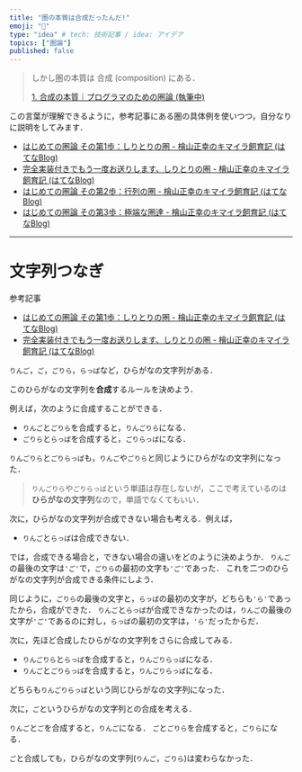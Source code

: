 ```yaml
---
title: "圏の本質は合成だったんだ!"
emoji: "🙌"
type: "idea" # tech: 技術記事 / idea: アイデア
topics: ["圏論"]
published: false
---
```


> しかし圏の本質は 合成 (composition) にある．
> 
> [1. 合成の本質｜プログラマのための圏論 (執筆中)](https://zenn.dev/taketo1024/books/850b20937af93b/viewer)

この言葉が理解できるように，参考記事にある圏の具体例を使いつつ，自分なりに説明をしてみます．

* [はじめての圏論 その第1歩：しりとりの圏 - 檜山正幸のキマイラ飼育記 (はてなBlog)](https://m-hiyama.hatenablog.com/entry/20060821/1156120185)
* [完全実装付きでもう一度お送りします、しりとりの圏 - 檜山正幸のキマイラ飼育記 (はてなBlog)](https://m-hiyama.hatenablog.com/entry/20090424/1240552575)
* [はじめての圏論 その第2歩：行列の圏 - 檜山正幸のキマイラ飼育記 (はてなBlog)](https://m-hiyama.hatenablog.com/entry/20060822/1156213781)
* [はじめての圏論 その第3歩：極端な圏達 - 檜山正幸のキマイラ飼育記 (はてなBlog)](https://m-hiyama.hatenablog.com/entry/20060823/1156300345)

---

# 文字列つなぎ

参考記事
* [はじめての圏論 その第1歩：しりとりの圏 - 檜山正幸のキマイラ飼育記 (はてなBlog)](https://m-hiyama.hatenablog.com/entry/20060821/1156120185)
* [完全実装付きでもう一度お送りします、しりとりの圏 - 檜山正幸のキマイラ飼育記 (はてなBlog)](https://m-hiyama.hatenablog.com/entry/20090424/1240552575)

`りんご`，`ご`，`ごりら`，`らっぱ`など，ひらがなの文字列がある．

このひらがなの文字列を**合成**するルールを決めよう．

例えば，次のように合成することができる．

* `りんご`と`ごりら`を合成すると，`りんごりら`になる．
* `ごりら`と`らっぱ`を合成すると，`ごりらっぱ`になる．

`りんごりら`と`ごりらっぱ`も，`りんご`や`ごりら`と同じようにひらがなの文字列になった．
> `りんごりら`や`ごりらっぱ`という単語は存在しないが，ここで考えているのは**ひらがなの文字列**なので，単語でなくてもいい．

次に，ひらがなの文字列が合成できない場合も考える．例えば，

* `りんご`と`らっぱ`は合成できない．

では，合成できる場合と，できない場合の違いをどのように決めようか．
`りんご`の最後の文字は`'ご'`で，`ごりら`の最初の文字も`'ご'`であった．
これを二つのひらがなの文字列が合成できる条件にしよう．

同じように，`ごりら`の最後の文字と，`らっぱ`の最初の文字が，どちらも`'ら'`であったから，合成ができた．
`りんご`と`らっぱ`が合成できなかったのは，`りんご`の最後の文字が`'ご'`であるのに対し，`らっぱ`の最初の文字は，`'ら'`だったからだ．

次に，先ほど合成したひらがなの文字列をさらに合成してみる．

* `りんごりら`と`らっぱ`を合成すると，`りんごりらっぱ`になる．
* `りんご`と`ごりらっぱ`を合成すると，`りんごりらっぱ`になる．

どちらも`りんごりらっぱ`という同じひらがなの文字列になった．

次に，`ご`というひらがなの文字列との合成を考える．

`りんご`と`ご`を合成すると，`りんご`になる．
`ご`と`ごりら`を合成すると，`ごりら`になる．

`ご`と合成しても，ひらがなの文字列(`りんご`，`ごりら`)は変わらなかった．
